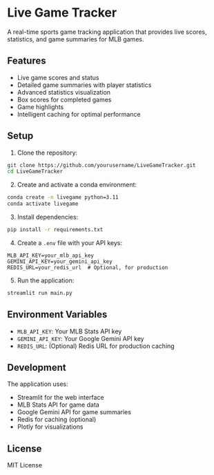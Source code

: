 # Live Game Tracker

A real-time sports game tracking application that provides live scores, statistics, and game summaries for MLB games.

## Features

- Live game scores and status
- Detailed game summaries with player statistics
- Advanced statistics visualization
- Box scores for completed games
- Game highlights
- Intelligent caching for optimal performance

## Setup

1. Clone the repository:
```bash
git clone https://github.com/yourusername/LiveGameTracker.git
cd LiveGameTracker
```

2. Create and activate a conda environment:
```bash
conda create -n livegame python=3.11
conda activate livegame
```

3. Install dependencies:
```bash
pip install -r requirements.txt
```

4. Create a `.env` file with your API keys:
```
MLB_API_KEY=your_mlb_api_key
GEMINI_API_KEY=your_gemini_api_key
REDIS_URL=your_redis_url  # Optional, for production
```

5. Run the application:
```bash
streamlit run main.py
```

## Environment Variables

- `MLB_API_KEY`: Your MLB Stats API key
- `GEMINI_API_KEY`: Your Google Gemini API key
- `REDIS_URL`: (Optional) Redis URL for production caching

## Development

The application uses:
- Streamlit for the web interface
- MLB Stats API for game data
- Google Gemini API for game summaries
- Redis for caching (optional)
- Plotly for visualizations

## License

MIT License 
